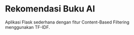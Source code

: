 # Rekomendasi Buku AI
Aplikasi Flask sederhana dengan fitur Content-Based Filtering menggunakan TF-IDF.